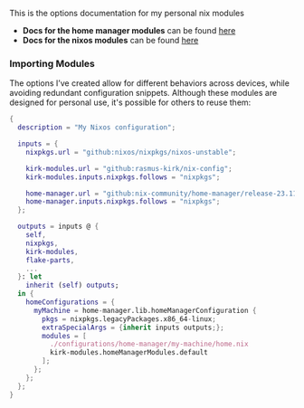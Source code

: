 This is the options documentation for my personal nix modules

- **Docs for the home manager modules** can be found [here](./home.html)
- **Docs for the nixos modules** can be found [here](./nixos.html)

### Importing Modules

The options I’ve created allow for different behaviors across devices, while
avoiding redundant configuration snippets. Although these modules are designed
for personal use, it's possible for others to reuse them:

```nix
{
  description = "My Nixos configuration";

  inputs = {
    nixpkgs.url = "github:nixos/nixpkgs/nixos-unstable";

    kirk-modules.url = "github:rasmus-kirk/nix-config";
    kirk-modules.inputs.nixpkgs.follows = "nixpkgs";

    home-manager.url = "github:nix-community/home-manager/release-23.11";
    home-manager.inputs.nixpkgs.follows = "nixpkgs";
  };

  outputs = inputs @ {
    self,
    nixpkgs,
    kirk-modules,
    flake-parts,
    ...
  }: let
    inherit (self) outputs;
  in {
    homeConfigurations = {
      myMachine = home-manager.lib.homeManagerConfiguration {
        pkgs = nixpkgs.legacyPackages.x86_64-linux;
        extraSpecialArgs = {inherit inputs outputs;};
        modules = [
          ./configurations/home-manager/my-machine/home.nix
          kirk-modules.homeManagerModules.default
        ];
      };
    };
  };
}
```

